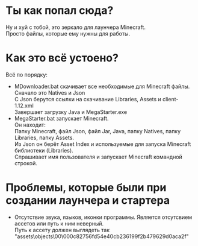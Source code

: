 # Ты как попал сюда?
Ну и хуй с тобой, это зеркало для лаунчера Minecraft.  
Просто файлы, которые ему нужны для работы.

# Как это всё устоено?
Всё по порядку:  
- MDownloader.bat скачивает все необходимые для Minecraft файлы.  
Сначало это Natives и Json  
С Json берутся ссылки на скачивание Libraries, Assets и client-1.12.xml  
Завершает загрузку Java и MegaStarter.exe  
- MegaStarter.bat запускает Minecraft.  
Он находит:  
Папку Minecraft, файл Json, файл Jar, Java, папку Natives, папку Libraries, папку Assets.  
Из Json он берёт Asset Index и используемые для запуска Minecraft библиотеки (Libraries).  
Спрашивает имя пользователя и запускает Minecraft командной строкой.

# Проблемы, которые были при создании лаунчера и стартера
- Отсутствие звука, языков, иконки программы. Является отсутсвием ассетов или путь к ним неверный.  
Путь к ассету должен выглядеть так "assets\objects\00\000c82756fd54e40cb236199f2b479629d0aca2f"

